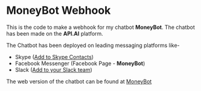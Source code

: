 MoneyBot Webhook
================

This is the code to make a webhook for my chatbot **MoneyBot**. The chatbot has been made on the **API.AI** platform.

The Chatbot has been deployed on leading messaging platforms like-
* Skype     ([Add to Skype Contacts](https://join.skype.com/bot/2b5f36f0-ac04-40e8-9e32-1d91f6f151d5 "Skype contact"))
* Facebook Messenger      (Facebook Page - **MoneyBot**)
* Slack     ([Add to your Slack team](https://slack.com/oauth/authorize?&client_id=193291507011.192798487617&scope=bot "Slack team"))

The web version of the chatbot can be found at [MoneyBot](https://bot.api.ai/0ba0f2ae-ab35-4cdf-a55e-54b1991c7b54 "MoneyBot")
